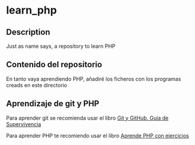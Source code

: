 # learn_php

## Description
Just as name says, a repository to learn PHP

## Contenido del repositorio
En tanto vaya aprendiendo PHP, añadiré los ficheros con los programas creads en este directorio

## Aprendizaje de git y PHP

Para aprender git se recomienda usar el libro [Git y GitHub. Guía de Supervivencia](https://leanpub.com/gitygithub) 

Para aprender PHP te recomiendo usar el libro [Aprende PHP con ejercicios](https://leanpub.com/aprendephpconejercicios) 